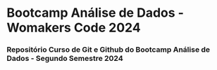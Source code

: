 # Bootcamp Análise de Dados - Womakers Code 2024
### Repositório Curso de Git e Github do Bootcamp Análise de Dados - Segundo Semestre 2024
